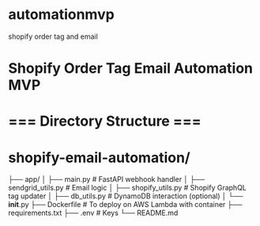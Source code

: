 # automationmvp
shopify order tag and email

# Shopify Order Tag Email Automation MVP

# === Directory Structure ===
# shopify-email-automation/
├── app/
│   ├── main.py         # FastAPI webhook handler
│   ├── sendgrid_utils.py  # Email logic
│   ├── shopify_utils.py   # Shopify GraphQL tag updater
│   ├── db_utils.py     # DynamoDB interaction (optional)
│   └── __init__.py
├── Dockerfile          # To deploy on AWS Lambda with container
├── requirements.txt
├── .env                # Keys
└── README.md
